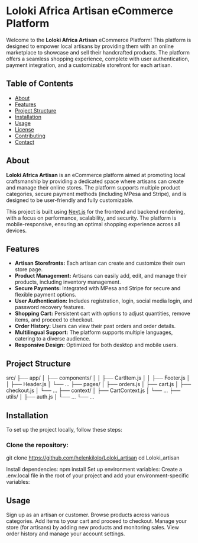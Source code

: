 # Loloki Africa Artisan eCommerce Platform

Welcome to the **Loloki Africa Artisan** eCommerce Platform! This platform is designed to empower local artisans by providing them with an online marketplace to showcase and sell their handcrafted products. The platform offers a seamless shopping experience, complete with user authentication, payment integration, and a customizable storefront for each artisan.

## Table of Contents

- [About](#about)
- [Features](#features)
- [Project Structure](#project-structure)
- [Installation](#installation)
- [Usage](#usage)
- [License](#license)
- [Contributing](#contributing)
- [Contact](#contact)

## About

**Loloki Africa Artisan** is an eCommerce platform aimed at promoting local craftsmanship by providing a dedicated space where artisans can create and manage their online stores. The platform supports multiple product categories, secure payment methods (including MPesa and Stripe), and is designed to be user-friendly and fully customizable.

This project is built using [Next.js](https://nextjs.org/) for the frontend and backend rendering, with a focus on performance, scalability, and security. The platform is mobile-responsive, ensuring an optimal shopping experience across all devices.

## Features

- **Artisan Storefronts:** Each artisan can create and customize their own store page.
- **Product Management:** Artisans can easily add, edit, and manage their products, including inventory management.
- **Secure Payments:** Integrated with MPesa and Stripe for secure and flexible payment options.
- **User Authentication:** Includes registration, login, social media login, and password recovery features.
- **Shopping Cart:** Persistent cart with options to adjust quantities, remove items, and proceed to checkout.
- **Order History:** Users can view their past orders and order details.
- **Multilingual Support:** The platform supports multiple languages, catering to a diverse audience.
- **Responsive Design:** Optimized for both desktop and mobile users.

## Project Structure


src/
├── app/
│   ├── components/
│   │   ├── CartItem.js
│   │   ├── Footer.js
│   │   ├── Header.js
│   └── ...
├── pages/
│   ├── orders.js
│   ├── cart.js
│   ├── checkout.js
│   └── ...
├── context/
│   ├── CartContext.js
│   └── ...
├── utils/
│   ├── auth.js
│   └── ...
└── ...


## Installation

To set up the project locally, follow these steps:

### Clone the repository:

git clone https://github.com/helenkilolo/Loloki_artisan
cd Loloki_artisan

Install dependencies:
npm install
Set up environment variables:
Create a .env.local file in the root of your project and add your environment-specific variables:

## Usage

Sign up as an artisan or customer.
Browse products across various categories.
Add items to your cart and proceed to checkout.
Manage your store (for artisans) by adding new products and monitoring sales.
View order history and manage your account settings.
